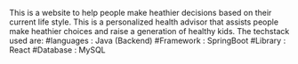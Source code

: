 This is a website to help people make heathier decisions based on their current life style.
This is a personalized health advisor that assists people make heathier choices and raise a generation of healthy kids.
The techstack used are:
#languages : Java (Backend)
#Framework : SpringBoot
#Library : React
#Database : MySQL
